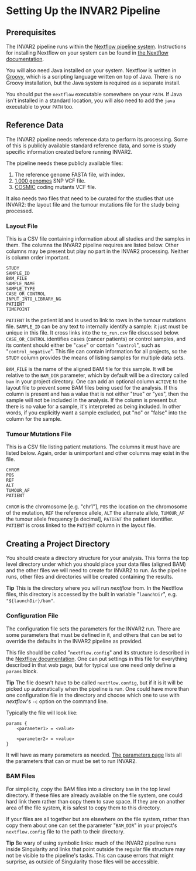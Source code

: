 # Setting Up the INVAR2 Pipeline

## Prerequisites

The INVAR2 pipeline runs within the [Nextflow pipeline system](https://www.nextflow.io/).
Instructions for installing Nextflow on your system can be found in
[the Nextflow documentation](https://www.nextflow.io/docs/latest/getstarted.html).

You will also need Java installed on your system. Nextflow is written in
[Groovy](http://groovy-lang.org/), which is a scripting language written on top of Java.
There is no Groovy installation, but the Java system is required as a separate install.

You should put the `nextflow` executable somewhere on your `PATH`. If Java isn't installed
in a standard location, you will also need to add the `java` executable to your `PATH` too.

## Reference Data

The INVAR2 pipeline needs reference data to perform its processing. Some of this is publicly
available standard reference data, and some is study specific information created before
running INVAR2.

The pipeline needs these publicly available files:

1. The reference genome FASTA file, with index.
3. [1,000 genomes](https://www.internationalgenome.org/) SNP VCF file.
4. [COSMIC](https://cancer.sanger.ac.uk/cosmic/) coding mutants VCF file.

It also needs two files that need to be curated for the studies that use INVAR2: the layout
file and the tumour mutations file for the study being processed.

### Layout File

This is a CSV file containing information about all studies and the samples in them. The
columns the INVAR2 pipeline requires are listed below. Other columns may be present but
play no part in the INVAR2 processing. Neither is column order important.

    STUDY
    SAMPLE_ID
    BAM_FILE
    SAMPLE_NAME
    SAMPLE_TYPE
    CASE_OR_CONTROL
    INPUT_INTO_LIBRARY_NG
    PATIENT
    TIMEPOINT

`PATIENT` is the patient id and is used to link to rows in the tumour mutations file.
`SAMPLE_ID` can be any text to internally identify a sample: it just must be unique
in this file. It cross links into the `to_run.csv` file discussed below.
`CASE_OR_CONTROL` identifies cases (cancer patients) or control samples, and its content
should either be "`case`" or contain "`control`", such as "`control_negative`". This
file can contain information for all projects, so the `STUDY` column provides the means of
listing samples for multiple data sets.

`BAM_FILE` is the name of the aligned BAM file for this sample. It will be relative
to the `BAM_DIR` parameter, which by default will be a directory called `bam` in your
project directory. One can add an optional column `ACTIVE` to the layout file to prevent
some BAM files being used for the analysis. If this column is present and has a value that
is not either "true" or "yes", then the sample will not be included in the analysis. If the
column is present but there is no value for a sample, it's interpreted as being included.
In other words, if you explicitly want a sample excluded, put "no" or "false" into the column
for the sample.

### Tumour Mutations File

This is a CSV file listing patient mutations. The columns it must have are listed below.
Again, order is unimportant and other columns may exist in the file.

    CHROM
    POS
    REF
    ALT
    TUMOUR_AF
    PATIENT

`CHROM` is the chromosome [e.g. "chr1"], `POS` the location on the chromosome of the
mutation, `REF` the reference allele, `ALT` the alternate allele, `TUMOUR_AF` the
tumour allele frequency [a decimal], `PATIENT` the patient identifier. `PATIENT` is
cross linked to the `PATIENT` column in the layout file.


## Creating a Project Directory

You should create a directory structure for your analysis. This forms the top level
directory under which you should place your data files (aligned BAM) and the other files
we will need to create for INVAR2 to run. As the pipeline runs, other files and directories
will be created containing the results.

__Tip__ This is the directory where you will run _nextflow_ from. In the Nextflow files, this
directory is accessed by the built in variable "`launchDir`", e.g. `"${launchDir}/bam"`.

### Configuration File

The configuration file sets the parameters for the INVAR2 run. There are some parameters
that must be defined in it, and others that can be set to override the defaults in the
INVAR2 pipeline as provided.

This file should be called "`nextflow.config`" and its structure is described in the
[Nextflow documentation](https://www.nextflow.io/docs/latest/config.html). One can put
settings in this file for everything described in that web page, but for typical use one
need only define a `params` block.

__Tip__ The file doesn't have to be called `nextflow.config`, but if it is it will be
picked up automatically when the pipeline is run. One could have more than one configuration
file in the directory and choose which one to use with _nextflow_'s `-c` option on the
command line.

Typically the file will look like:

```
params {
    <parameter1> = <value>
    
    <parameter2> = <value>
}
```

It will have as many parameters as needed. [The parameters page](Parameters.md) lists
all the parameters that can or must be set to run INVAR2.

### BAM Files

For simplicity, copy the BAM files into a directory `bam` in the top level directory.
If these files are already available on the file system, one could hard link them rather
than copy them to save space. If they are on another area of the file system, it is safest
to copy them to this directory.

If your files are all together but are elsewhere on the file system, rather than copy
them about one can set the parameter "`BAM_DIR`" in your project's `nextflow.config` file
to the path to their directory.

__Tip__ Be wary of using symbolic links: much of the INVAR2 pipeline runs inside Singularity and
links that point outside the regular file structure may not be visible to the pipeline's
tasks. This can cause errors that might surprise, as outside of Singularity those files
will be accessible.
